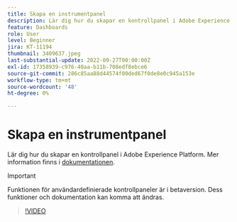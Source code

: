 ```yaml
---
title: Skapa en instrumentpanel
description: Lär dig hur du skapar en kontrollpanel i Adobe Experience Platform.
feature: Dashboards
role: User
level: Beginner
jira: KT-11194
thumbnail: 3409637.jpeg
last-substantial-update: 2022-09-27T00:00:00Z
exl-id: 17358939-c976-40aa-b11b-708edf8ebce6
source-git-commit: 286c85aa88d44574f00ded67f0de8e0c945a153e
workflow-type: tm+mt
source-wordcount: '48'
ht-degree: 0%

---
```


# Skapa en instrumentpanel

Lär dig hur du skapar en kontrollpanel i Adobe Experience Platform. Mer information finns i [dokumentationen](https://experienceleague.adobe.com/docs/experience-platform/dashboards/user-defined-dashboards.html).

>[!IMPORTANT]
>
>Funktionen för användardefinierade kontrollpaneler är i betaversion. Dess funktioner och dokumentation kan komma att ändras.

>[!VIDEO](https://video.tv.adobe.com/v/3409637/?learn=on&enablevpops)
